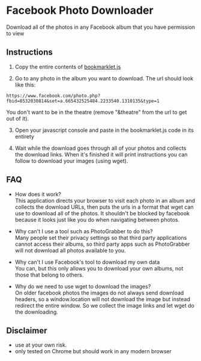 # Facebook Photo Downloader
Download all of the photos in any Facebook album that you have permission to view

## Instructions

1) Copy the entire contents of [bookmarklet.js](https://raw.github.com/evanbeard/Facebook-Photo-Downloader/master/bookmarklet.js)   

2) Go to any photo in the album you want to download. The url should look like this:   

  ``https://www.facebook.com/photo.php?fbid=8532030814&set=a.665432525484.2233540.1310135&type=1``   

You don't want to be in the theatre (remove "&theatre" from the url to get out of it).   

3) Open your javascript console and paste in the bookmarklet.js code in its entirety   

4) Wait while the download goes through all of your photos and collects the download links. When it's finished it will print instructions you can follow to download your images (using wget).   


## FAQ

- How does it work?   
This application directs your browser to visit each photo in an album and collects the download URLs,
then puts the urls in a format that wget can use to download all of the photos. It shouldn't be
blocked by facebook because it looks just like you do when navigating between photos.

- Why can't I use a tool such as PhotoGrabber to do this?   
Many people set their privacy settings so that third party applications cannot access their albums,
so third party apps such as PhotoGrabber will not download all photos available to you.

- Why can't I use Facebook's tool to download my own data   
You can, but this only allows you to download your own albums, not those that belong to others.

- Why do we need to use wget to download the images?   
On older facebook photos the images do not always send download headers, so a window.location will not download the
image but instead redirect the entire window. So we collect the image links and let wget do the downloading.

## Disclaimer
- use at your own risk.
- only tested on Chrome but should work in any modern browser
